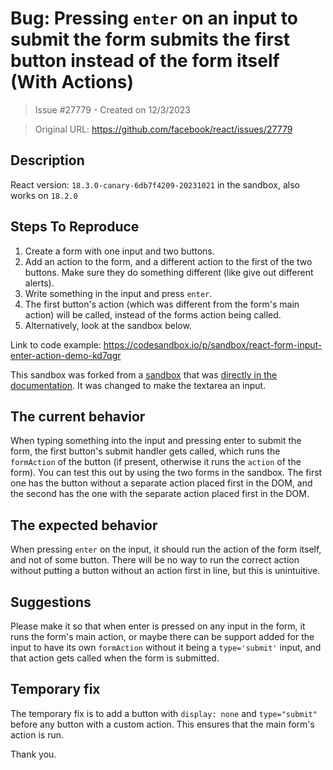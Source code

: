 # Bug: Pressing `enter` on an input to submit the form submits the first button instead of the form itself (With Actions)

> Issue #27779 - Created on 12/3/2023

> Original URL: https://github.com/facebook/react/issues/27779

## Description

<!--
  Please provide a clear and concise description of what the bug is. Include
  screenshots if needed. Please test using the latest version of the relevant
  React packages to make sure your issue has not already been fixed.
-->

React version: `18.3.0-canary-6db7f4209-20231021` in the sandbox, also works on `18.2.0`

## Steps To Reproduce

1. Create a form with one input and two buttons.
2. Add an action to the form, and a different action to the first of the two buttons. Make sure they do something different (like give out different alerts).
3. Write something in the input and press `enter`.
4. The first button's action (which was different from the form's main action) will be called, instead of the forms action being called.
5. Alternatively, look at the sandbox below.

Link to code example: https://codesandbox.io/p/sandbox/react-form-input-enter-action-demo-kd7qgr

This sandbox was forked from a [sandbox](https://codesandbox.io/s/dsnkwm?file=%2FApp.js) that was [directly in the documentation](https://react.dev/reference/react-dom/components/form#handling-multiple-submission-types). It was changed to make the textarea an input.

## The current behavior

When typing something into the input and pressing enter to submit the form, the first button's submit handler gets called, which runs the `formAction` of the button (if present, otherwise it runs the `action` of the form). You can test this out by using the two forms in the sandbox. The first one has the button without a separate action placed first in the DOM, and the second has the one with the separate action placed first in the DOM.

## The expected behavior

When pressing `enter` on the input, it should run the action of the form itself, and not of some button. There will be no way to run the correct action without putting a button without an action first in line, but this is unintuitive.

## Suggestions

Please make it so that when enter is pressed on any input in the form, it runs the form's main action, or maybe there can be support added for the input to have its own `formAction` without it being a `type='submit'` input, and that action gets called when the form is submitted.

## Temporary fix

The temporary fix is to add a button with `display: none` and `type="submit"` before any button with a custom action. This ensures that the main form's action is run.

Thank you.

